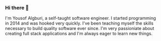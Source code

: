 ### Hi there 👋

I'm Yousof Algburi, a self-taught software engineer. I started programming in 2014 and was hooked very quickly. I've been teaching myself the skills necessary to build quality software ever since. I'm very passioniate about creating full stack applications and I'm always eager to learn new things.
